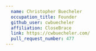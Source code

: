 ```yaml
---
  name: Christopher Buecheler
  occupation_title: Founder
  github_user: cwbuecheler
  affiliation: CloseBrace
  link: https://cwbuecheler.com/
  pull_request_number: 477
---
```

